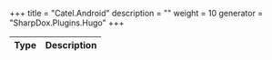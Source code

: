 

+++
title = "Catel.Android" 
description = ""
weight = 10
generator = "SharpDox.Plugins.Hugo"
+++

Type|Description
---|---

